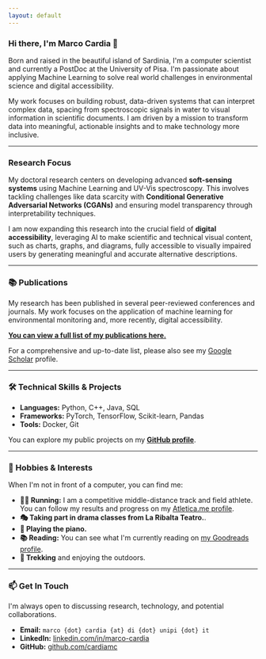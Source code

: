 ```yaml
---
layout: default
---
```


### Hi there, I'm Marco Cardia 👋

Born and raised in the beautiful island of Sardinia, I'm a computer scientist and currently a PostDoc at the University of Pisa. I'm passionate about applying Machine Learning to solve real world challenges in environmental science and digital accessibility.

My work focuses on building robust, data-driven systems that can interpret complex data, spacing from spectroscopic signals in water to visual information in scientific documents. I am driven by a mission to transform data into meaningful, actionable insights and to make technology more inclusive.

---

### Research Focus

My doctoral research centers on developing advanced **soft-sensing systems** using Machine Learning and UV-Vis spectroscopy. This involves tackling challenges like data scarcity with **Conditional Generative Adversarial Networks (CGANs)** and ensuring model transparency through interpretability techniques.

I am now expanding this research into the crucial field of **digital accessibility**, leveraging AI to make scientific and technical visual content, such as charts, graphs, and diagrams, fully accessible to visually impaired users by generating meaningful and accurate alternative descriptions.

---

### 📚 Publications

My research has been published in several peer-reviewed conferences and journals. My work focuses on the application of machine learning for environmental monitoring and, more recently, digital accessibility.

**[You can view a full list of my publications here.](./publications.html)**

For a comprehensive and up-to-date list, please also see my [Google Scholar](https://scholar.google.com/citations?user=your_id_here) profile.

---

### 🛠️ Technical Skills & Projects

*   **Languages:** Python, C++, Java, SQL
*   **Frameworks:** PyTorch, TensorFlow, Scikit-learn, Pandas
*   **Tools:** Docker, Git

You can explore my public projects on my **[GitHub profile](https://github.com/cardiamc)**.

---

### 🏃 Hobbies & Interests

When I'm not in front of a computer, you can find me:

*   **🏃‍♂️ Running:** I am a competitive middle-distance track and field athlete. You can follow my results and progress on my [Atletica.me profile](https://atletica.me/atleta/Marco-Cardia/56164).
*   **🎭 Taking part in drama classes from La Ribalta Teatro.**.
*   **🎹 Playing the piano.**
*   **📚 Reading:** You can see what I'm currently reading on [my Goodreads profile](https://www.goodreads.com/user/show/180396890-marco-cardia).
*   **🌲 Trekking** and enjoying the outdoors.

---

### 📫 Get In Touch

I'm always open to discussing research, technology, and potential collaborations.

*   **Email:** `marco {dot} cardia {at} di {dot} unipi {dot} it`
*   **LinkedIn:** [linkedin.com/in/marco-cardia](https://www.linkedin.com/in/marco-cardia/)
*   **GitHub:** [github.com/cardiamc](https://github.com/cardiamc)